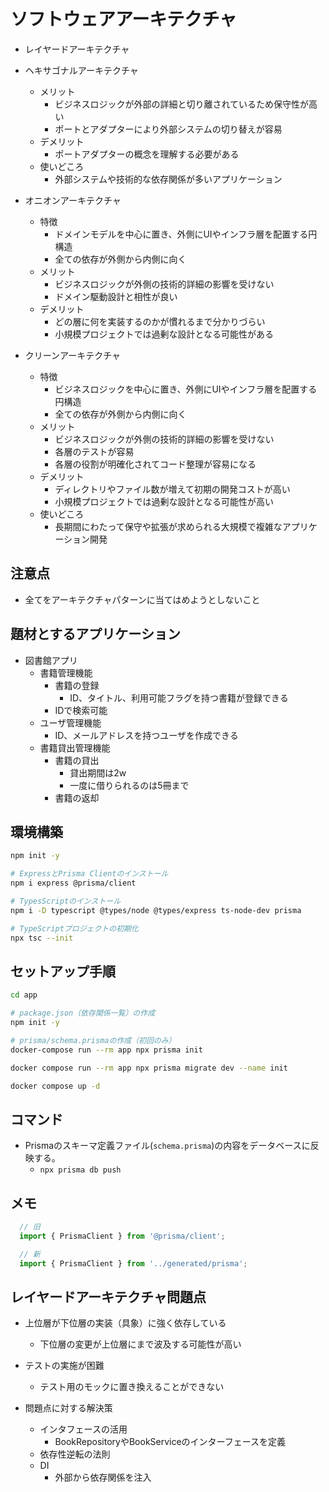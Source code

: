 # ソフトウェアアーキテクチャ

- レイヤードアーキテクチャ

- ヘキサゴナルアーキテクチャ
  - メリット
    - ビジネスロジックが外部の詳細と切り離されているため保守性が高い
    - ポートとアダプターにより外部システムの切り替えが容易
  - デメリット
    - ポートアダプターの概念を理解する必要がある
  - 使いどころ
    - 外部システムや技術的な依存関係が多いアプリケーション

- オニオンアーキテクチャ
  - 特徴
    - ドメインモデルを中心に置き、外側にUIやインフラ層を配置する円構造
    - 全ての依存が外側から内側に向く
  - メリット
    - ビジネスロジックが外側の技術的詳細の影響を受けない
    - ドメイン駆動設計と相性が良い
  - デメリット
    - どの層に何を実装するのかが慣れるまで分かりづらい
    - 小規模プロジェクトでは過剰な設計となる可能性がある

- クリーンアーキテクチャ
  - 特徴
    - ビジネスロジックを中心に置き、外側にUIやインフラ層を配置する円構造
    - 全ての依存が外側から内側に向く
  - メリット
    - ビジネスロジックが外側の技術的詳細の影響を受けない
    - 各層のテストが容易
    - 各層の役割が明確化されてコード整理が容易になる
  - デメリット
    - ディレクトリやファイル数が増えて初期の開発コストが高い
    - 小規模プロジェクトでは過剰な設計となる可能性が高い
  - 使いどころ
    - 長期間にわたって保守や拡張が求められる大規模で複雑なアプリケーション開発

## 注意点

- 全てをアーキテクチャパターンに当てはめようとしないこと


## 題材とするアプリケーション

- 図書館アプリ
  - 書籍管理機能
    - 書籍の登録
      - ID、タイトル、利用可能フラグを持つ書籍が登録できる
    - IDで検索可能
  - ユーザ管理機能
    - ID、メールアドレスを持つユーザを作成できる
  - 書籍貸出管理機能
    - 書籍の貸出
      - 貸出期間は2w
      - 一度に借りられるのは5冊まで
    - 書籍の返却

## 環境構築

``` bash
npm init -y

# ExpressとPrisma Clientのインストール
npm i express @prisma/client

# TypesScriptのインストール
npm i -D typescript @types/node @types/express ts-node-dev prisma

# TypeScriptプロジェクトの初期化
npx tsc --init

```

## セットアップ手順

``` bash
cd app

# package.json（依存関係一覧）の作成
npm init -y

# prisma/schema.prismaの作成（初回のみ）
docker-compose run --rm app npx prisma init

docker compose run --rm app npx prisma migrate dev --name init

docker compose up -d
```

## コマンド

- Prismaのスキーマ定義ファイル(`schema.prisma`)の内容をデータベースに反映する。
  - `npx prisma db push`

## メモ

``` typescript
  // 旧
  import { PrismaClient } from '@prisma/client';

  // 新
  import { PrismaClient } from '../generated/prisma';
```

## レイヤードアーキテクチャ問題点

- 上位層が下位層の実装（具象）に強く依存している
  - 下位層の変更が上位層にまで波及する可能性が高い
- テストの実施が困難
  - テスト用のモックに置き換えることができない

- 問題点に対する解決策
  - インタフェースの活用
    - BookRepositoryやBookServiceのインターフェースを定義
  - 依存性逆転の法則
  - DI
    - 外部から依存関係を注入
